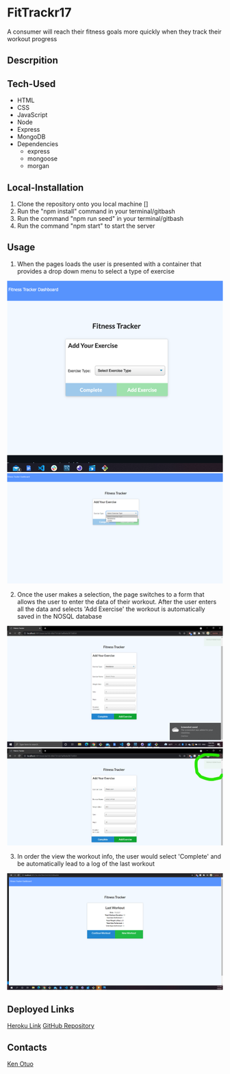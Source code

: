 # FitTrackr17
A consumer will reach their fitness goals more quickly when they track their workout progress

## Descrpition 






## Tech-Used
 * HTML 
 * CSS
 * JavaScript
 * Node
 * Express
 * MongoDB
 * Dependencies
   - express
   - mongoose
   - morgan


## Local-Installation
 1. Clone the repository onto you local machine []
 2. Run the "npm install" command in your terminal/gitbash
 3. Run the command "npm run seed" in your terminal/gitbash
 4. Run the command "npm start" to start the server

## Usage 

1. When the pages loads the user is presented with a container that provides a drop down menu to select a type of exercise

![startpage](./assets/startpage.png)
![startdrop](./assets/startdrop.png)

2. Once the user makes a selection, the page switches to a form that allows the user to enter the data of their workout.
After the user enters all the data and selects 'Add Exercise' the workout is automatically saved in the NOSQL database

![workform](./assets/workform.png)
![circled.jpg](./assets/circled.jpg)

3. In order the view the workout info, the user would select 'Complete' and be automatically lead to a log of the last workout 


![workoutlog.png](./assets/workoutlog.png)




## Deployed Links 
[Heroku Link](https://afternoon-thicket-12508.herokuapp.com/)
[GitHub Repository](https://github.com/KENSTONEJAY/FitTrackr17)

## Contacts
[Ken Otuo](https://github.com/KENSTONEJAY)
